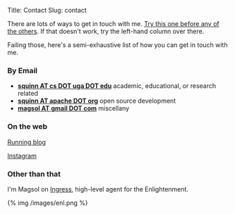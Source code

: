 Title: Contact
Slug: contact

There are lots of ways to get in touch with me. [Try this one before any of the others](https://www.youtube.com/watch?v=dQw4w9WgXcQ). If that doesn't work, try the left-hand column over there.

Failing those, here's a semi-exhaustive list of how you can get in touch with me.

### By Email

 - **[squinn AT cs DOT uga DOT edu](mailto:squinn@cs.uga.edu)** academic, educational, or research related
 - **[squinn AT apache DOT org](mailto:squinn@apache.org)** open source development
 - **[magsol AT gmail DOT com](mailto:magsol@gmail.com)** miscellany

### On the web

<i class="fa fa-wordpress"></i> [Running blog](http://wherearethepancakes.wordpress.com/)

<i class="fa fa-instagram"></i> [Instagram](https://instagram.com/magsolium)

### Other than that

I'm Magsol on [Ingress](https://www.ingress.com/), high-level agent for the Enlightenment.

{% img /images/enl.png %}
